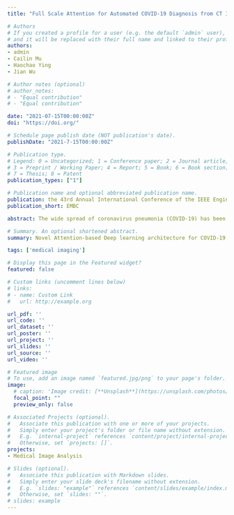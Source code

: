 ```yaml
---
title: "Full Scale Attention for Automated COVID-19 Diagnosis from CT Images"

# Authors
# If you created a profile for a user (e.g. the default `admin` user), write the username (folder name) here 
# and it will be replaced with their full name and linked to their profile.
authors:
- admin
- Cailin Mu
- Haochao Ying
- Jian Wu

# Author notes (optional)
# author_notes:
# - "Equal contribution"
# - "Equal contribution"

date: "2021-07-15T00:00:00Z"
doi: "https://doi.org/"

# Schedule page publish date (NOT publication's date).
publishDate: "2021-7-15T00:00:00Z"

# Publication type.
# Legend: 0 = Uncategorized; 1 = Conference paper; 2 = Journal article;
# 3 = Preprint / Working Paper; 4 = Report; 5 = Book; 6 = Book section;
# 7 = Thesis; 8 = Patent
publication_types: ["1"]

# Publication name and optional abbreviated publication name.
publication: the 43rd Annual International Conference of the IEEE Engineering in Medicine and Biology Society
publication_short: EMBC

abstract: The wide spread of coronavirus pneumonia (COVID-19) has been a severe threat to global health since 2019. Apart from the nucleic acid detection, medical imaging examination is a vital diagnostic modality to conﬁrm and treat the disease. Thus, implementing the automatic diagnosis of the COVID-19 bears particular signiﬁcance. However, the limitations of data quality and size strongly hinder the classiﬁcation and segmentation performance and it also result in high misdiagnosis rate. To this end, we propose a novel full scale attention mechanism (FUSA) to capture more contextual dependencies of features, which enables the model easier to classify positive cases and improve the sensitivity. Speciﬁcally, FUSA parallelly extracts the information of channel domain and spatial domain, and fuses them together. The experimental study shows FUSA can signiﬁcantly improve the COVID-19 automated diagnosis performance and eliminate false negative cases compared with other state-of-the-art ones.

# Summary. An optional shortened abstract.
summary: Novel Attention-based Deep learning architecture for COVID-19 diagnose and lesion segmentation.

tags: ['medical imaging']

# Display this page in the Featured widget?
featured: false

# Custom links (uncomment lines below)
# links:
# - name: Custom Link
#   url: http://example.org

url_pdf: ''
url_code: ''
url_dataset: ''
url_poster: ''
url_project: ''
url_slides: ''
url_source: ''
url_video: ''

# Featured image
# To use, add an image named `featured.jpg/png` to your page's folder. 
image:
  # caption: 'Image credit: [**Unsplash**](https://unsplash.com/photos/pLCdAaMFLTE)'
  focal_point: ""
  preview_only: false

# Associated Projects (optional).
#   Associate this publication with one or more of your projects.
#   Simply enter your project's folder or file name without extension.
#   E.g. `internal-project` references `content/project/internal-project/index.md`.
#   Otherwise, set `projects: []`.
projects:
- Medical Image Analysis

# Slides (optional).
#   Associate this publication with Markdown slides.
#   Simply enter your slide deck's filename without extension.
#   E.g. `slides: "example"` references `content/slides/example/index.md`.
#   Otherwise, set `slides: ""`.
# slides: example
---
```


<!-- {{% callout note %}}
Click the *Cite* button above to demo the feature to enable visitors to import publication metadata into their reference management software.
{{% /callout %}}

{{% callout note %}}
Create your slides in Markdown - click the *Slides* button to check out the example.
{{% /callout %}}

Supplementary notes can be added here, including [code, math, and images](https://wowchemy.com/docs/writing-markdown-latex/). -->
